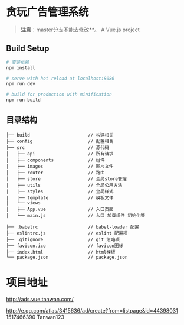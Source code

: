 # 贪玩广告管理系统

> **注意**：master分支不能去修改**。
> A Vue.js project

## Build Setup

``` bash
# 安装依赖
npm install

# serve with hot reload at localhost:8080
npm run dev

# build for production with minification
npm run build

```

## 目录结构
```shell
├── build                      // 构建相关  
├── config                     // 配置相关
├── src                        // 源代码
│   ├── api                    // 所有请求
│   ├── components             // 组件
│   ├── images                 // 图片文件
│   ├── router                 // 路由
│   ├── store                  // 全局store管理
│   ├── utils                  // 全局公用方法
|   |── styles                 // 全局样式
|   |── template			   // 模板文件
│   └── views
│   ├── App.vue                // 入口页面
│   └── main.js                // 入口 加载组件 初始化等

├── .babelrc                   // babel-loader 配置
├── eslintrc.js                // eslint 配置项
├── .gitignore                 // git 忽略项
├── favicon.ico                // favicon图标
├── index.html                 // html模板
└── package.json               // package.json

```
# 项目地址
http://ads.vue.tanwan.com/

http://e.qq.com/atlas/3415636/ad/create?from=listpage&id=44398031
1517466390   Tanwan123
